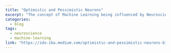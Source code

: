 ```yaml
---
title: "Optimistic and Pessimistic Neurons"
excerpt: "The concept of Machine Learning being influenced by Neuroscience is very much familiar. However, in a recent publication, a team of researchers from the University of Oxford gave an interesting idea that the Neurons can behave like the Optimistic and Pessimistic models in Machine Learning."
categories:
  - blog
tags:
  - neuroscience
  - machine-learning
link: "https://ido-iba.medium.com/optimistic-and-pessimistic-neurons-b12e3e536109"
---
```

